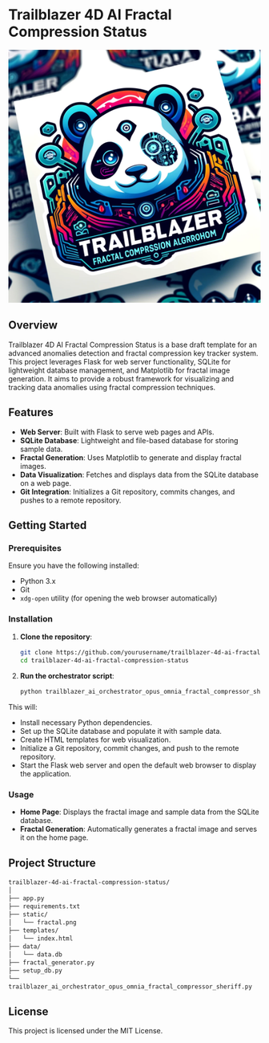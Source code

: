 
# Trailblazer 4D AI Fractal Compression Status

![trailblazer_panda_ai_4d_fractal_compressor_tracker](trailblazer_panda_ai_4d_fractal_compressor_tracker.webp) 

## Overview

Trailblazer 4D AI Fractal Compression Status is a base draft template for an advanced anomalies detection and fractal compression key tracker system. This project leverages Flask for web server functionality, SQLite for lightweight database management, and Matplotlib for fractal image generation. It aims to provide a robust framework for visualizing and tracking data anomalies using fractal compression techniques.

## Features

- **Web Server**: Built with Flask to serve web pages and APIs.
- **SQLite Database**: Lightweight and file-based database for storing sample data.
- **Fractal Generation**: Uses Matplotlib to generate and display fractal images.
- **Data Visualization**: Fetches and displays data from the SQLite database on a web page.
- **Git Integration**: Initializes a Git repository, commits changes, and pushes to a remote repository.

## Getting Started

### Prerequisites

Ensure you have the following installed:
- Python 3.x
- Git
- `xdg-open` utility (for opening the web browser automatically)

### Installation

1. **Clone the repository**:
   ```sh
   git clone https://github.com/yourusername/trailblazer-4d-ai-fractal-compression-status.git
   cd trailblazer-4d-ai-fractal-compression-status
   ```

2. **Run the orchestrator script**:
   ```sh
   python trailblazer_ai_orchestrator_opus_omnia_fractal_compressor_sheriff.py
   ```

This will:
- Install necessary Python dependencies.
- Set up the SQLite database and populate it with sample data.
- Create HTML templates for web visualization.
- Initialize a Git repository, commit changes, and push to the remote repository.
- Start the Flask web server and open the default web browser to display the application.

### Usage

- **Home Page**: Displays the fractal image and sample data from the SQLite database.
- **Fractal Generation**: Automatically generates a fractal image and serves it on the home page.

## Project Structure

```
trailblazer-4d-ai-fractal-compression-status/
│
├── app.py
├── requirements.txt
├── static/
│   └── fractal.png
├── templates/
│   └── index.html
├── data/
│   └── data.db
├── fractal_generator.py
├── setup_db.py
└── trailblazer_ai_orchestrator_opus_omnia_fractal_compressor_sheriff.py
```

## License

This project is licensed under the MIT License.
